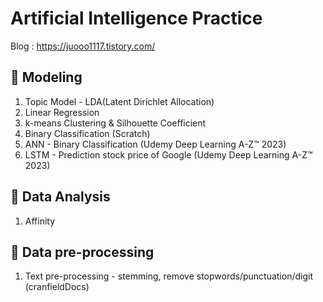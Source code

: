 # Artificial Intelligence Practice
   Blog : https://juooo1117.tistory.com/

## 📝 Modeling
   1. Topic Model - LDA(Latent Dirichlet Allocation)
   2. Linear Regression
   3. k-means Clustering & Silhouette Coefficient
   4. Binary Classification (Scratch)
   5. ANN - Binary Classification (Udemy Deep Learning A-Z™ 2023)
   6. LSTM - Prediction stock price of Google (Udemy Deep Learning A-Z™ 2023)


## 📝 Data Analysis
   1. Affinity


## 📝 Data pre-processing
   1. Text pre-processing - stemming, remove stopwords/punctuation/digit (cranfieldDocs)
